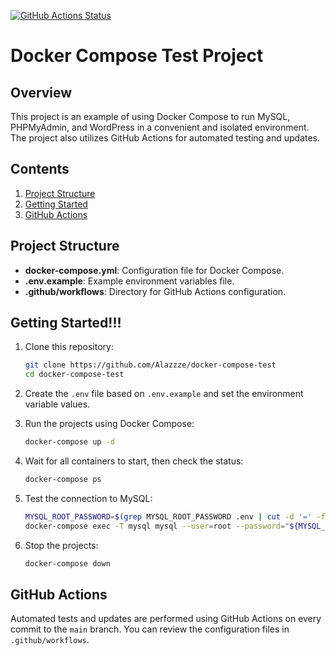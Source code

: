 [![GitHub Actions Status](https://github.com/Alazzze/wordpress-docker-phpmyadmin/workflows/github-actions-docker-compose/badge.svg)](https://github.com/Alazzze/wordpress-docker-phpmyadmin/actions)

# Docker Compose Test Project

## Overview

This project is an example of using Docker Compose to run MySQL, PHPMyAdmin, and WordPress in a convenient and isolated environment. The project also utilizes GitHub Actions for automated testing and updates.

## Contents

1. [Project Structure](#project-structure)
2. [Getting Started](#getting-started)
3. [GitHub Actions](#github-actions)

## Project Structure

- **docker-compose.yml**: Configuration file for Docker Compose.
- **.env.example**: Example environment variables file.
- **.github/workflows**: Directory for GitHub Actions configuration.

## Getting Started!!!

1. Clone this repository:

   ```bash
   git clone https://github.com/Alazzze/docker-compose-test
   cd docker-compose-test
   ```

2. Create the `.env` file based on `.env.example` and set the environment variable values.

3. Run the projects using Docker Compose:

   ```bash
   docker-compose up -d
   ```

4. Wait for all containers to start, then check the status:

   ```bash
   docker-compose ps
   ```

5. Test the connection to MySQL:

   ```bash
   MYSQL_ROOT_PASSWORD=$(grep MYSQL_ROOT_PASSWORD .env | cut -d '=' -f2)
   docker-compose exec -T mysql mysql --user=root --password="${MYSQL_ROOT_PASSWORD}" --database="${MYSQL_DATABASE}" --execute="SELECT 1"
   ```

6. Stop the projects:

   ```bash
   docker-compose down
   ```

## GitHub Actions

Automated tests and updates are performed using GitHub Actions on every commit to the `main` branch. You can review the configuration files in `.github/workflows`.
